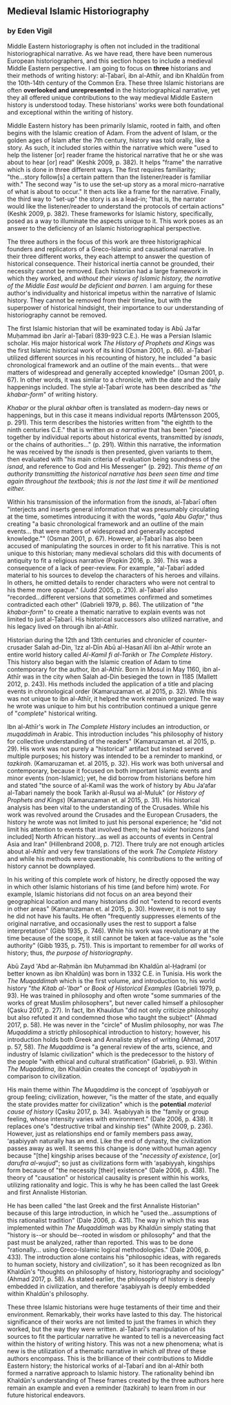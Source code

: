 ## **Medieval Islamic Historiography**
### by Eden Vigil 


Middle Eastern historiography is often not included in the traditional historiographical narrative. As we have read, there have been numerous European historiographers, and this section hopes to include a medieval Middle Eastern perspective. I am going to focus on **three** historians and their methods of writing history: al-Ṭabarī, ibn al-Athīr, and ibn Khaldūn from the 10th-14th century of the Common Era. These three Islamic historians are often **overlooked and unrepresented** in the historiographical narrative, yet they all offered unique contributions to the way medieval Middle Eastern history is understood today. These historians' works were both foundational and exceptional within the writing of history. 

Middle Eastern history has been primarily Islamic, rooted in faith, and often begins with the Islamic creation of Adam. From the advent of Islam, or the golden ages of Islam after the 7th century, history was told orally, like a story. As such, it included stories within the narrative which were "used to help the listener [or] reader frame the historical narrative that he or she was about to hear [or] read" (Keshk 2009, p. 382). It helps "frame" the narrative which is done in three different ways. The first requires familiarity; "the...story follow[s] a certain pattern than the listener/reader is familiar with." The second way "is to use the set-up story as a moral micro-narrative of what is about to occur." It then acts like a frame for the narrative. Finally, the third way to "set-up" the story is as a lead-in; "that is, the narrator would like the listener/reader to understand the protocols of certain actions" (Keshk 2009, p. 382). These frameworks for Islamic history, specifically, posed as a way to illuminate the aspects unique to it.  This work poses as an answer to the deficiency of an Islamic historiographical perspective. 

The three authors in the focus of this work are three historigraphical founders and replicators of a Greco-Islamic and causational narrative. In their three different works, they each attempt to answer the question of historical consequence. Their historical inertia cannot be grounded, their necessity cannot be removed. Each historian had a large framework in which they worked, and *without their views of Islamic history, the narrative of the Middle East would be deficient and barren.* I am arguing for these author's individuality and historical impetus within the narrative of Islamic history. They cannot be removed from their timeline, but with the superpower of historical hindsight, their importance to our understanding of historiography cannot be removed.

The first Islamic historian that will be examinated today is Abū Jaʿfar Muḥammad ibn Jarīr al-Ṭabarī (839-923 C.E.). He was a Persian Islamic scholar. His major historical work *The History of Prophets and Kings* was the first Islamic historical work of its kind (Osman 2001, p. 66). al-Ṭabarī utilized different sources in his recounting of history, he included "a basic chronological framework and an outline of the main events... that were matters of widespread and generally accepted knowledge" (Osman 2001, p. 67). In other words, it was similar to a chronicle, with the date and the daily happenings included. The style al-Ṭabarī wrote has been described as "*the khabar-form*" of writing history.

*Khabar* or the plural *akhbar* often is translated as modern-day news or happenings, but in this case it means individual reports (Mårtensson 2005, p. 291). This term describes the histories written from "the eightth to the ninth centuries C.E." that is written *as a narrative* that has been "pieced together by individual reports about historical events, transmitted by *isnads*, or the chains of authorities..." (p. 291). Within this narrative, the information he was received by the *isnads* is then presented, given variants to them, then evaluated with "his main criteria of evaluation being soundness of the *isnad*, and reference to God and His Messenger" (p. 292). *This theme of an authority transmitting the historical narrative has been seen time and time again throughout the textbook; this is not the last time it will be mentioned either.* 

Within his transmission of the information from the *isnads*, al-Ṭabarī often "interjects and inserts general information that was presumably circulating at the time, sometimes introducing it with the words, "*qala Abu Gafar*," thus creating "a basic chronological framework and an outline of the main events... that were matters of widespread and generally accepted knowledge."" (Osman 2001, p. 67). However, al-Ṭabarī has also been accused of manipulating the sources in order to fit his narrative. This is not unique to this historian; many medieval scholars did this with documents of antiquity to fit a religious narrative (Popkin 2016, p. 39). This was a consequence of a lack of peer-review. For example, "al-Ṭabarī added material to his sources to develop the characters of his heroes and villains. In others, he omitted details to render characters who were not central to his theme more opaque." (Judd 2005, p. 210). al-Ṭabarī also "recorded...different versions that sometimes confirmed and sometimes contradicted each other" (Gabrieli 1979, p. 86). The utilization of  "*the khabar-form*" to create a thematic narrative to explain events was not limited to just al-Ṭabarī. His historical successors also utilized narrative, and his legacy lived on through ibn al-Athīr. 

Historian during the 12th and 13th centuries and chronicler of counter-crusader Salah ad-Din, ʿIzz al-Dīn Abū al-ḤasanʿAlī ibn al-Athīr wrote an entire world history called *Al-Kamil fi al-Tarikh* or *The Complete History*. This history also began with the Islamic creation of Adam to time contemporary for the author, ibn al-Athīr. Born in Mosul in May 1160, ibn al-Athīr was in the city when Salah ad-Din besieged the town in 1185 (Mallett 2012, p. 243). His methods included the application of a title and placing events in chronological order (Kamaruzaman et. al 2015, p. 32). While this was not unique to ibn al-Athīr, it helped the work remain organized. The way he wrote was unique to him but his contribution continued a unique genre of "*complete*" historical writing. 

Ibn al-Athīr's work in *The Complete History* includes an introduction, or *muqaddimah* in Arabic. This introduction includes "his philosophy of history for collective understanding of the readers" (Kamaruzaman et. al 2015, p. 29). His work was not purely a "historical" artifact but instead served multiple purposes; his history was intended to be a reminder to mankind, or *tazkirah*. (Kamaruzaman et. al 2015, p. 32). His work was both universal and contemporary, because it focused on both important Islamic events and minor events (non-Islamic); yet, he did borrow from historians before him and stated "the source of al-Kamil was the work of history by Abu Ja‘afar al-Tabari namely the book Tarikh al-Rusul wa al-Muluk" (or *History of Prophets and Kings*) (Kamaruzaman et. al 2015, p. 31). His historical analysis has been vital to the understanding of the Crusades. While his work was revolved around the Crusades and the European Crusaders, the history he wrote was not limited to just his personal experience; he "did not limit his attention to events that involved them; he had wider horizons [and included] North African history...as well as accounts of events in Central Asia and Iran" (Hillenbrand 2008, p. 712). There truly are not enough articles about al-Athīr and very few translations of the work *The Complete History* and while his methods were questionable, his contributions to the writing of history cannot be downplayed.

In his writing of this complete work of history, he directly opposed the way in which other Islamic historians of his time (and before him) wrote. For example, Islamic historians did not focus on an area beyond their geographical location and many historians did not "extend to record events in other areas" (Kamaruzaman et. al 2015, p. 30). However, it is not to say he did not have his faults. He often "frequently suppresses elements of the original narrative, and occasionally uses the rest to support a false interpretation" (Gibb 1935, p. 746). While his work was revolutionary at the time because of the scope, it still cannot be taken at face-value as the "sole authority" (Gibb 1935, p. 751). This is important to remember for *all* works of history; thus, *the purpose of historiography*. 

Abū Zayd 'Abd ar-Raḥmān ibn Muḥammad ibn Khaldūn al-Ḥaḍramī (or better known as ibn Khaldūn) was born in 1332 C.E. in Tunisia. His work the *The Muqaddimah* which is the first volume, and introduction to, his world history "*the Kitab al-'lbar*" or *Book of Historical Examples* (Gabrieli 1979, p. 93). He was trained in philosophy and often wrote "some summaries of the works of great Muslim philosophers", but never called himself a philosopher (Çasku 2017, p. 27). In fact, Ibn Khauldun "did not only criticize philosophy but also refuted it and condemned those who taught the subject" (Ahmad 2017, p. 58). He was never in the "circle" of Muslim philosophy, nor was *The  Muqaddima* a strictly philosophical introduction to history; however, his introduction holds both Greek and Annaliste styles of writing (Ahmad, 2017 p. 57, 58). *The Muqaddima* is "a general review of the arts, science, and industry of Islamic civilization" which is the predecessor to the history of the people "with ethical and cultural stratification" (Gabrieli, p. 93). Within *The Muqaddima*, ibn Khaldūn creates the concept of *'aṣabiyyah* in comparison to civilization. 

His main theme within *The Muqaddima* is the concept of *'aṣabiyyah* or group feeling; civilization, however, "is the matter of the state, and equally the state provides matter for civilization" which is the **potential** *material cause of history* (Çasku 2017, p. 34). ‘Aṣabiyyah is the "family or group feeling, whose intensity varies with environment." (Dale 2006, p. 438). It replaces one's "destructive tribal and kinship ties" (White 2009, p. 236). However, just as relationships end or family members pass away, ‘aṣabiyyah naturally has an end. Like the end of dynasty, the civilization passes away as well. It seems this change is done without human agency because "[the] kingship arises because of the "*necessity of existence*, [or] *darufra al-wujud*"; so just as civilizations form with ‘aṣabiyyah, kingships form because of "the necessity [their] existence" (Dale 2006, p. 438). The theory of "causation" or historical causality is present within his works, utilizing rationality and logic. This is why he has been called the last Greek and first Annaliste Historian. 

He has been called "the last Greek and the first Annaliste Historian" because of this large introduction, in which he "used the...assumptions of this rationalist tradition" (Dale 2006, p. 431). The way in which this was implemented within *The Muqaddimah* was by Khaldūn simply stating that "history is--or should be--rooted in wisdom or philosophy" and that the past must be analyzed, rather than reported. This was to be done "rationally... using Greco-Islamic logical methodologies." (Dale 2006, p. 433). The introduction alone contains his "philosophic ideas, with regareds to human society, history and civilization", so it has been recognized as Ibn Khaldūn's "thoughts on philosophy of history, historiography and sociology" (Ahmad 2017, p. 58). As stated earlier, the philosophy of history is deeply embedded in civilization, and therefore ‘aṣabiyyah is deeply embedded within Khaldūn's philosophy. 

These three Islamic historians were huge testaments of their time and their environment. Remarkably, their works have lasted to this day. The historical significance of their works are not limited to just the frames in which they worked, but the way they were written. al-Ṭabarī's manipulation of his sources to fit the particular narrative he wanted to tell is a neverceasing fact within the history of writing history. This was not a new phenomena; what is new is the utilization of a thematic narrative in which *all three* of these authors encompass. This is the brilliance of their contributions to Middle Eastern history; the historical works of al-Ṭabarī and ibn al-Athīr both formed a narrative approach to Islamic history. The rationality behind ibn Khaldūn's understanding of These frames created by the three authors here remain an example and even a reminder (tazkirah) to learn from in our future historical endeavors. 
